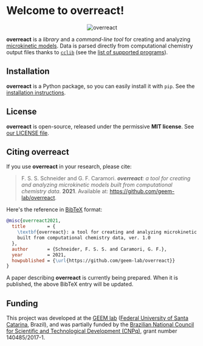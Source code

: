 # Welcome to **overreact**!

<div style="text-align:center;">

![overreact](https://raw.githubusercontent.com/geem-lab/overreact-docs/master/logo.png)

</div>

**overreact** is a _library_ and a _command-line tool_ for creating and
analyzing [microkinetic models](https://geem-lab.github.io/overreact-docs/#microkinetic).
Data is parsed directly from computational chemistry output files thanks to
[`cclib`](https://cclib.github.io/) (see the [list of supported programs](https://cclib.github.io/#summary)).

## Installation

**overreact** is a Python package, so you can easily install it with `pip`.
See the [installation instructions](https://geem-lab.github.io/overreact-docs/install.html).

## License

**overreact** is open-source, released under the permissive **MIT license**.
See [our LICENSE file](https://github.com/geem-lab/overreact/blob/main/LICENSE).

## Citing **overreact**

If you use **overreact** in your research, please cite:

> F. S. S. Schneider and G. F. Caramori. _**overreact**: a tool for creating and analyzing microkinetic models built from computational chemistry data_. **2021**.
> Available at: <https://github.com/geem-lab/overreact>.

Here's the reference in [BibTeX](http://www.bibtex.org/) format:

<!-- @article{overreact,
  title = \textbf{overreact}: a tool for creating and analyzing microkinetic models built from computational chemistry data},
  author = {Schneider, F. S. S. and Caramori, G. F.},
  journal={J. Chem. Phys.},
  volume={155},
  number={1},
  pages={0},
  year = {2021},
  publisher={American Chemical Society (ACS)},
  doi={10.1063/1.5058983},
  url={https://doi.org/10.1063/1.5058983}
} -->

```bibtex
@misc{overreact2021,
  title        = {
    \textbf{overreact}: a tool for creating and analyzing microkinetic models
    built from computational chemistry data, ver. 1.0
  },
  author       = {Schneider, F. S. S. and Caramori, G. F.},
  year         = 2021,
  howpublished = {\url{https://github.com/geem-lab/overreact}}
}
```

A paper describing **overreact** is currently being prepared.
When it is published, the above BibTeX entry will be updated.

## Funding

This project was developed at the [GEEM lab](https://geem-ufsc.org/) ([Federal University of Santa
Catarina](https://en.ufsc.br/), Brazil), and was partially funded by the
[Brazilian National Council for Scientific and Technological Development (CNPq)](https://cnpq.br/),
grant number 140485/2017-1.
